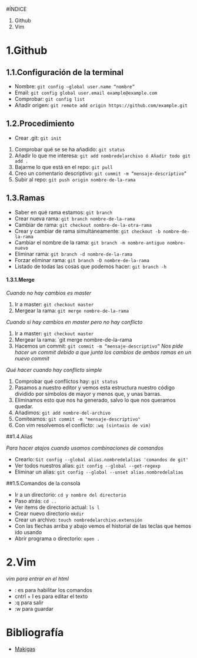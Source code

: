#ÍNDICE

1. Github
2. Vim


# 1.Github

## 1.1.Configuración de la terminal

* Nombre: `git config –global user.name “nombre”`
* Email: `git config global user.email example@example.com`
* Comprobar: `git config list`
* Añadir origen: `git remote add origin https://github.com/example.git`

## 1.2.Procedimiento

* Crear .git: `git init`
1. Comprobar qué se se ha añadido: `git status`
2. Añadir lo que me interesa: `git add nombredelarchivo ó Añadir todo git add .`
3. Bajarme lo que está en el repo: `git pull`
4. Creo un comentario descriptivo: `git commit -m “mensaje-descriptivo”`
5. Subir al repo: `git push origin nombre-de-la-rama`

## 1.3.Ramas

* Saber en qué rama estamos: `git branch`
* Crear nueva rama: `git branch nombre-de-la-rama`
* Cambiar de rama: `git checkout nombre-de-la-otra-rama`
* Crear y cambiar de rama simultáneamente: `git checkout -b nombre-de-la-rama`
* Cambiar el nombre de la rama: `git branch -m nombre-antiguo nombre-nuevo`
* Eliminar rama: `git branch -d nombre-de-la-rama`
* Forzar eliminar rama: `git branch -D nombre-de-la-rama`
* Listado de todas las cosas que podemos hacer: `git branch -h`

#### 1.3.1.Merge

_Cuando no hay cambios es master_

1. Ir a master: `git checkout master`
2. Mergear la rama: `git merge nombre-de-la-rama`

_Cuando si hay cambios en master pero no hay conflicto_

1. Ir a master: `git checkout master`
2. Mergear la rama: `git merge nombre-de-la-rama
3. Hacemos un commit: `git commit -m “mensaje-descriptivo”` _Nos pide hacer un commit debido a que junta los cambios de ambas ramas en un nuevo commit_

_Qué hacer cuando hay conflicto simple_

1. Comprobar qué conflictos hay: `git status`
2. Pasamos a nuestro editor y vemos esta estructura nuestro código dividido por símbolos de mayor y menos que, y unas barras.
3. Eliminamos esto que nos ha generado, salvo lo que nos queramos quedar.
4. Añadimos: `git add nombre-del-archivo`
5. Comiteamos: `git commit -m "mensaje-descriptivo"`
6. Con vim resolvemos el conflicto: `:wq (sintaxis de vim)`

##1.4.Alias

_Para hacer atajos cuando usamos combinaciones de comandos_

* Crearlo: `Git config --global alias.nombredelalias 'comandos de git'`
* Ver todos nuestros alias: `git config --global --get-regexp`
* Eliminar un alias: `git config --global --unset alias.nombredelalias`

##1.5.Comandos de la consola

* Ir a un directorio: `cd y nombre del directorio`
* Paso atrás: `cd ..`
* Ver items de directorio actual: `ls l`
* Crear nuevo directorio `mkdir`
* Crear un archivo: `touch nombredelarchivo.extensión`
* Con las flechas arriba y abajo vemos el historial de las teclas que hemos ido usando
* Abrir programa o directorio: `open .`

# 2.Vim
_vim para entrar en el html_

* : es para habilitar los comandos
* cntrl + I es para editar el texto
* :q para salir
* :w para guardar


# Bibliografía

* [Makigas](https://www.youtube.com/user/MakiGAS93)